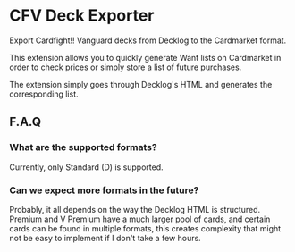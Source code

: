 # CFV Deck Exporter

Export Cardfight!! Vanguard decks from Decklog to the Cardmarket format.

This extension allows you to quickly generate Want lists on Cardmarket in order to check prices or simply store a list of future purchases.

The extension simply goes through Decklog's HTML and generates the corresponding list.

## F.A.Q

### What are the supported formats?

Currently, only Standard (D) is supported.

### Can we expect more formats in the future?

Probably, it all depends on the way the Decklog HTML is structured. Premium and V Premium have a much larger pool of cards, and certain cards can be found in multiple formats, this creates complexity that might not be easy to implement if I don't take a few hours.
